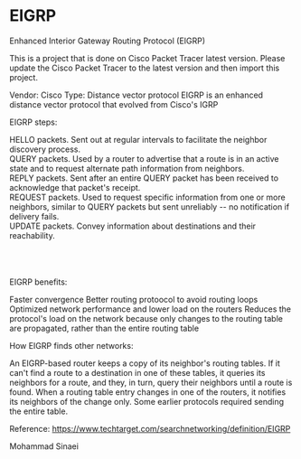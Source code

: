 # EIGRP
Enhanced Interior Gateway Routing Protocol (EIGRP)

This is a project that is done on Cisco Packet Tracer latest version.
Please update the Cisco Packet Tracer to the latest version and then import this project.

Vendor: Cisco
Type: Distance vector protocol
EIGRP is an enhanced distance vector protocol that evolved from Cisco's IGRP


EIGRP steps:

HELLO packets. Sent out at regular intervals to facilitate the neighbor discovery process.<br />
QUERY packets. Used by a router to advertise that a route is in an active state and to request alternate path information from neighbors.<br />
REPLY packets. Sent after an entire QUERY packet has been received to acknowledge that packet's receipt.<br />
REQUEST packets. Used to request specific information from one or more neighbors, similar to QUERY packets but sent unreliably -- no notification if delivery fails.<br />
UPDATE packets. Convey information about destinations and their reachability.<br />


<br />
<br />
<br />
EIGRP benefits:

Faster convergence
Better routing protoocol to avoid routing loops
Optimized network performance and lower load on the routers
Reduces the protocol's load on the network because only changes to the routing table are propagated, rather than the entire routing table


How EIGRP finds other networks:

An EIGRP-based router keeps a copy of its neighbor's routing tables. If it can't find a route to a destination in one of these tables, it queries its neighbors for a route, and they, in turn, query their neighbors until a route is found. When a routing table entry changes in one of the routers, it notifies its neighbors of the change only. Some earlier protocols required sending the entire table.





Reference: https://www.techtarget.com/searchnetworking/definition/EIGRP



Mohammad Sinaei
